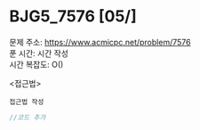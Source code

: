 # BJG5_7576 [05/] </br>
문제 주소: https://www.acmicpc.net/problem/7576 </br>
푼 시간: 시간 작성 </br>
시간 복잡도: O() </br>

<접근법>
```
접근법 작성
```


```java
//코드 추가

```
